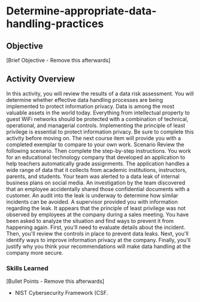 # Determine-appropriate-data-handling-practices

## Objective
[Brief Objective - Remove this afterwards]

## Activity Overview
In this activity, you will review the results of a data risk assessment. You will determine whether 
effective data handling processes are being implemented to protect information privacy. 
Data is among the most valuable assets in the world today. Everything from intellectual property 
to guest WiFi networks should be protected with a combination of technical, operational, and 
managerial controls. Implementing the principle of least privilege is essential to protect 
information privacy.
Be sure to complete this activity before moving on. The next course item will provide you with a 
completed exemplar to compare to your own work.
Scenario
Review the following scenario. Then complete the step-by-step instructions.
You work for an educational technology company that developed an application to help teachers 
automatically grade assignments. The application handles a wide range of data that it collects 
from academic institutions, instructors, parents, and students.
Your team was alerted to a data leak of internal business plans on social media. An investigation 
by the team discovered that an employee accidentally shared those confidential documents with 
a customer. An audit into the leak is underway to determine how similar incidents can be 
avoided.
A supervisor provided you with information regarding the leak. It appears that the principle of 
least privilege was not observed by employees at the company during a sales meeting. You have 
been asked to analyze the situation and find ways to prevent it from happening again.
First, you'll need to evaluate details about the incident. Then, you'll review the controls in place to 
prevent data leaks. Next, you'll identify ways to improve information privacy at the company. 
Finally, you'll justify why you think your recommendations will make data handling at the 
company more secure.

### Skills Learned
[Bullet Points - Remove this afterwards]

- NIST Cybersecurity Framework (CSF.


